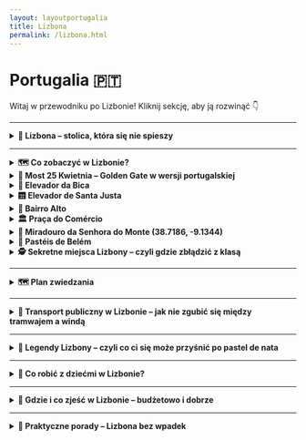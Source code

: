 ```yaml
---
layout: layoutportugalia
title: Lizbona
permalink: /lizbona.html
---
```


# Portugalia 🇵🇹 

Witaj w przewodniku po Lizbonie! Kliknij sekcję, aby ją rozwinąć 👇


---
<details>
  <summary><strong>🌉 Lizbona – stolica, która się nie spieszy</strong></summary>

  <h3>☀️ LIZBONA</h3>

  <p>
    Lizbona to taka stolica, która wzięła sobie do serca hasło „z górki lepiej widać” i postanowiła zbudować się na siedmiu wzgórzach. Efekt? Każdy spacer to trening ud, a każde zdjęcie ma w tle coś ładnego – dachy, rzekę, tramwaj albo starszego pana w kapeluszu, który akurat przysnął w słońcu. 
    Miasto ma w sobie coś dziwnie hipnotyzującego: trochę melancholii (to <em>fado</em>), trochę chaosu (to tramwaje i piesi walczący o chodnik), a trochę magii (to po prostu Lizbona).
  </p>

  <h4>📍 Dlaczego warto tu przyjechać?</h4>
  <ul>
    <li>Bo to jedno z niewielu miejsc, gdzie <strong>tramwaj z 1930 roku działa lepiej niż aplikacja pogodowa</strong>.</li>
    <li>Bo nawet jak zabłądzisz, to i tak trafisz na punkt widokowy z kawą.</li>
    <li>Bo Lizbona ma klimat: nie tylko pogodowy, ale też życiowy. Tu się nie biegnie – tu się spaceruje.</li>
    <li>Bo miasto pachnie kawą, oceanem i czasem rybą. Ale taką dobrze przyprawioną.</li>
  </ul>
  
  <h4>🧘 Styl życia – powoli, proszę pana</h4>
  <p>
    Lizbończycy to mistrzowie życia „na luzie”. Praca? Tak, ale nie za długo. Kolejka w sklepie? Można pogadać. Kawka? Koniecznie – kilka razy dziennie. 
    Tutejsze życie płynie wolno, nawet jak słońce przypieka. Gwar, muzyka, suszące się pranie i stare panie komentujące przechodniów z okien – wszystko tu ma swój rytm.
  </p>

  <h4>🎯 A teraz coś od serca:</h4>
  <ul>
    <li>Nie pytaj Lizbończyka, jak gdzieś dojść. Zamiast wskazać drogę, opowie ci historię rodzinną i zaprosi na espresso.</li>
    <li>Lizbona potrafi zmęczyć. Ale w ten dobry sposób, jak po długim spacerze w pięknym miejscu, gdzie po prostu dobrze się jest.</li>
    <li>To miasto, które nie robi show, ale i tak kradnie serce. I nie oddaje.</li>
    <li>Nikt tu nie żyje w pośpiechu, więc ty też nie musisz. Weź <em>bica</em> (małą kawę), usiądź i... po prostu popatrz.</li>
  </ul>

  <p>
    Lizbona nie jest idealna – i bardzo dobrze. Jest prawdziwa. Trochę krzywa, trochę niechlujna, bardzo ciepła. Taka, do której się wraca. I której nie trzeba rozumieć – wystarczy czuć.
  </p>

</details>


 
---

<details>
  <summary><strong>🗺️ Co zobaczyć w Lizbonie?</strong></summary>

 <details>
  <summary><strong>🏰 Alfama – czyli Lizbona zanim była Instagramem</strong></summary>

  <p>📍 Współrzędne: 38.7113° N, 9.1290° W</p>

  <p>Alfama to najstarsza dzielnica Lizbony, a zarazem taka, która wie wszystko o mieście… ale nie musi się tym chwalić. To miejsce, gdzie ulice są tak wąskie, że jeśli dwóch ludzi niesie parasole, muszą się zaprzyjaźnić. Gdyby kamienie mogły mówić, Alfama opowiedziałaby ci więcej historii niż niejeden przewodnik. Albo zespół fado po trzech kieliszkach porto.</p>

  <p>To tutaj przetrwało coś, czego nie ruszyły ani trzęsienia ziemi, ani nowoczesność, ani masowy turyzm – autentyczność. Alfama nie udaje. Tu pranie wisi między balkonami, starsze panie komentują twoje sandały, a z okien sączy się fado – czyli melancholia podana z winem i sardynką.</p>

  <p>Warto się tu zgubić. Dosłownie. Google Maps odmawia posłuszeństwa, a papierowa mapa płacze w kącie. Ale właśnie w tym chaosie kryje się urok. Znajdziesz małe kawiarenki, schodki donikąd, katedrę Sé (która wygląda jak twierdza dla mnichów-gotów), widoki z punktu Miradouro de Santa Luzia, które wyciskają łzę nawet z najtwardszego turysty. No i te tramwaje. Linie 12 i 28 jadą tu, jakby testowały zawieszenie – ale dzięki nim poznasz Alfamę w trybie "retro z zawrotami głowy".</p>

  <p>⚠️ Uwaga praktyczna: nie próbuj robić tego w klapkach. Nawierzchnia to portugalska kostka, po której ślizgasz się jak piosenkarka fado po wysokich nutach. A wieczorem? Alfama zamienia się w teatr. Lokalne knajpki (często z rodzinnym budżetem i mamą na zapleczu) serwują ci jedzenie, wino i fado – bez sceny, bez mikrofonów, bez ściemy. Po prostu magia.</p>

  <p><strong>W skrócie:</strong> Alfama to Lizbona w wersji surowej, pachnąca sardynkami, mokra od historii i niesamowicie... ludzka. Jeśli chcesz poczuć duszę miasta – właśnie tu. Ale nie pytaj jej o drogę. I tak się zgubisz.</p>
</details>

<details>
  <summary><strong>⛵ Belém – tam, gdzie Lizbona rozmawia z oceanem (i cukrem)</strong></summary>

  <p>📍 Współrzędne: 38.6956° N, 9.2064° W</p>

  <p>Belém to Lizbona w wersji imperialnej: białe marmury, wielkie pomniki i nieustanne przypominanie, że kiedyś to Portugalczycy znali pół świata na pamięć, a drugą połowę odkrywali w międzyczasie. Dzielnica położona przy ujściu Tagu wygląda trochę jak katalog UNESCO z dodatkiem bitej śmietany i lukru.</p>

  <p>Główne atrakcje? Proszę bardzo:</p>
  <ul>
    <li>🏰 <strong>Wieża Belém</strong> – fortyfikacja, która wygląda jak z bajki, ale służyła do celów jak najbardziej poważnych: bronienia miasta. Obecnie bardziej chroni turystów przed nudą.</li>
    <li>⛪ <strong>Klasztor Hieronimitów (Mosteiro dos Jerónimos)</strong> – wielki jak portugalskie ego z czasów kolonialnych. Wejdź, bo to architektoniczne cudo i duchowa wersja siłowni (sama ilość zdobień powoduje zadyszkę).</li>
    <li>🧭 <strong>Pomnik Odkrywców</strong> – czyli monument dla tych, którzy nie bali się wsiąść na drewniany statek i wypłynąć w nieznane, bez Wi-Fi i TripAdvisora. Selfie z Henrykiem Żeglarzem obowiązkowe.</li>
  </ul>

  <p>Ale nie samym kamieniem człowiek żyje. Belém to także dom <strong>Pastéis de Belém</strong> – czyli najbardziej znanych ciastek w Portugalii. Są to <em>pastéis de nata</em>, ale z metką premium i sekretną recepturą, którą znają tylko trzej mnisi i jeden piekarz z zakazem mówienia. Kolejka po nie wygląda jakby rozdawano złoto w kremie. I trochę tak jest.</p>

  <p>🚋 Dojazd? Łatwizna. Tramwaj 15 lub autobus, ale pamiętaj – tu jest tłoczno. Bardzo. Bo wszyscy chcą liznąć trochę chwały Portugalii (albo chociaż lukru z ciastka).</p>

  <p>🌊 Spacer wzdłuż Tagu to obowiązkowy reset. Odpoczniesz psychicznie po turystycznej ekscytacji i fizycznie po walce o stolik w cukierni. W tle: most 25 Kwietnia, wyglądający jak jego słynny brat z San Francisco. A pod nim... cisza i mewy. I może lekka refleksja o życiu. Albo o kolejnej porcji ciastek.</p>

  <p><strong>W skrócie:</strong> Belém to Lizbona na wypasie. Trochę historii, trochę cukru, trochę morza. Idealne na dzień, gdy chcesz się poczuć jak odkrywca, ale z klimatyzacją i dobrym jedzeniem.</p>
</details>

<details>
  <summary><strong>⛪ Klasztor Hieronimitów – gdyby kamienie mogły się popisać</strong></summary>

  <p>📍 Współrzędne: 38.6981° N, 9.2065° W</p>

  <p>Jeśli myślisz, że klasztor to smutne mury, echo modlitw i zapach kadzidła – Klasztor Hieronimitów zburzy ci ten stereotyp szybciej niż kolejka do <em>pastéis de nata</em> za rogiem. To nie jest „jakiś tam klasztor”. To <strong>monumentalne dzieło kamieniarskiej fanaberii</strong>, wybudowane z takim rozmachem, że aż żal nie zrobić sobie tu przynajmniej trzech selfie.</p>

  <p>Powstał w XVI wieku, za pieniądze z przypraw przywożonych z kolonii (czyli: goździki, cynamon, a może i trochę złota), a wygląda jak wyryty w koronkach z marmuru. Główne założenie architekta? „Zrób tak, żeby turyści nie dowierzali, że to z kamienia”. I wyszło.</p>

  <p>🔍 <strong>Na co zwrócić uwagę?</strong></p>
  <ul>
    <li>🔸 <strong>Dziedziniec</strong> – jeden z najpiękniejszych w Europie, idealny do medytacji... albo planowania, gdzie potem na obiad.</li>
    <li>🔸 <strong>Kościół Santa Maria de Belém</strong> – w środku znajduje się grób Vasco da Gamy. Możesz mu mentalnie podziękować za to, że dzięki niemu przyprawiamy dziś piernika cynamonem, a nie żwirem.</li>
    <li>🔸 <strong>Fasada</strong> – każda rzeźba, detal, gzyms i kolumienka krzyczy: „Jestem z epoki manuelińskiej! I jestem z tego dumny!”</li>
  </ul>

  <p>🎟️ <strong>Bilety</strong>: Warto kupić online, bo kolejki bywają dłuższe niż lista składników <em>pastéis de Belém</em>. W cenie ok. 10 euro, ale są też bilety łączone z Wieżą Belém i/lub MAAT-em, jeśli lubisz zestawy w stylu „wszystko naraz”.</p>

  <p>⏰ <strong>Godziny</strong>: Od 10:00 do 17:30 (zimą) lub do 18:30 (latem), ale i tak najlepiej przyjść rano, zanim tłum zacznie przypominać otwarcie IKEA z promocją na kanapy.</p>

  <p><strong>W skrócie:</strong> Klasztor Hieronimitów to must-see. Monument, który pokazuje, że Portugalia nie tylko odkrywała światy, ale też umiała je później przekształcić w kamienną opowieść pełną rozmachu. A jeśli to cię nie przekona – to dodaj, że jest blisko do <em>pastéis</em> i już nie trzeba więcej tłumaczyć.</p>
</details>

<details>
  <summary><strong>🛡️ Wieża Belém – średniowieczna strażniczka z kompleksem fotomodelki</strong></summary>

  <p>📍 Współrzędne: 38.6916° N, 9.2164° W</p>

  <p>Wieża Belém wygląda jak z bajki: zębate wieżyczki, misterne zdobienia i lokalizacja na wodzie, jakby ktoś zbudował ją wyłącznie do zdjęć na Instagram. Ale spokojnie, to nie był plan influencerów z XV wieku – to była <strong>forteca obronna</strong>, która miała chronić Lizbonę przed nieproszonymi gośćmi (czytaj: piratami i innymi entuzjastami cudzej własności).</p>

  <p>Zbudowana z białego wapienia i w stylu manuelińskim (czyli: im więcej ozdób, tym lepiej), wieża miała pokazać, że Portugalia to potęga – i pokazała. A dziś? Dziś pokazuje, że turyści kochają ciasne schody, widoczki na rzekę i selfie z historią w tle.</p>

  <p>🔍 <strong>Co warto ogarnąć:</strong></p>
  <ul>
    <li>🔸 <strong>Taras widokowy</strong> – panorama Tagu i mostu 25 Kwietnia. Idealne miejsce, by udawać, że właśnie kontemplujesz sens życia (albo planujesz, gdzie potem na piwo).</li>
    <li>🔸 <strong>Działka armatnie</strong> – symboliczne, ale przypominają: „Tu nie chodziło o ładne zdjęcia, tylko o obronę kraju”.</li>
    <li>🔸 <strong>Ornamenty</strong> – liny, krzyże, tarcze... wszystko wyciosane z rozmachem i dumą imperium.</li>
  </ul>

  <p>🎟️ <strong>Bilety</strong>: Około 6 euro. Jeśli planujesz zwiedzać też Klasztor Hieronimitów, warto kupić bilet łączony i czuć się jak mistrz logistyki. Uwaga: kolejki bywają okrutne – jak tanie linie lotnicze w sezonie.</p>

  <p>⏰ <strong>Godziny</strong>: Zazwyczaj od 10:00 do 17:30 (zimą) lub do 18:30 (latem). W poniedziałki – zamknięte, bo nawet wieże potrzebują odpoczynku.</p>

  <p><strong>Pro tip:</strong> Jeśli nie zależy Ci na wchodzeniu do środka (bo np. nie lubisz ludzi w małych przestrzeniach), sam spacer wokół wieży robi robotę. Widoki są świetne, a fotki wyglądają jak z folderu promującego Lizbonę (bo dosłownie są z folderów promujących Lizbonę).</p>

  <p><strong>W skrócie:</strong> Wieża Belém to średniowieczny odpowiednik „kontroli granicznej”, który dziś służy jako tło do tysięcy zdjęć dziennie. Ładna, symboliczna, warta odwiedzenia – choćby po to, żeby powiedzieć: „Byłem tam, gdzie zaczynało się portugalskie imperium”.</p>
</details>

<details>
  <summary><strong>🌍 Pomnik Odkrywców – "Selfie z imperium"</strong></summary>

  <p>📍 Współrzędne: 38.6938° N, 9.2055° W</p>

  <p>Patrzysz na ogromny betonowy statek z tłumem kamiennych typów i myślisz: „Ale co to za casting do marmurowego Titanica?” Otóż nie – to <strong>Padrão dos Descobrimentos</strong>, czyli Pomnik Odkrywców, postawiony ku chwale portugalskich bohaterów, którzy – bez mapy Google – żeglowali przez oceany, odkrywali nowe lądy i zwozili przyprawy, złoto i inne "souveniry".</p>

  <p>Zbudowany w 1960 roku na 500-lecie śmierci Henryka Żeglarza (czyli tego z przodu z krzyżem w ręku i miną: „Płyniemy, panowie!”), pomnik to nie tyle pomnik, co <strong>monumentalna laurka dla portugalskiego imperium</strong>. Przypomina: „Byliśmy wielcy. I mamy dowody.”</p>

  <p>🔍 <strong>Na co zwrócić uwagę:</strong></p>
  <ul>
    <li>🔸 <strong>Henryk Żeglarz</strong> na dziobie – wygląda jakby planował zdominować cały świat. Trochę mu się udało.</li>
    <li>🔸 <strong>Inni VIP-owie z epoki odkryć</strong>: Vasco da Gama, Magellan, i kilku typów od logistyki – każdy z nich ma swój moment chwały na tym „kamiennym okręcie”.</li>
    <li>🔸 <strong>Mozaika przed pomnikiem</strong> – wielka róża wiatrów i mapa odkryć, zafundowana przez RPA w czasach, kiedy było to jeszcze modne. Tu warto stanąć i powiedzieć: „Patrz, gdzie dotarli!” – a potem zorientować się, że to trochę też historia kolonializmu…</li>
  </ul>

  <p>🎟️ <strong>Bilety</strong>: Wejście na taras widokowy to ok. 6 euro. W środku jest też ekspozycja o epoce wielkich odkryć – warto jeśli lubisz stare mapy i historie typu „Jak zdobyć pół świata mając kompas i nadzieję”.</p>

  <p>⏰ <strong>Godziny</strong>: Około 10:00–18:00, zależnie od sezonu. Ostatnie wejście na górę trochę wcześniej – żeby nikt nie utknął na szczycie po ciemku.</p>

  <p>📸 <strong>Zdjęcia obowiązkowe</strong>: Z wieżą Belém w tle, z mozaiką pod stopami i, oczywiście, z Henrykiem. Pamiętaj: on się nie uśmiecha, ale Ty możesz.</p>

  <p><strong>W skrócie:</strong> Pomnik Odkrywców to betonowy hołd dla czasów, gdy Portugalia była światową potęgą morską. Trochę pompatyczny, trochę kontrowersyjny, ale bardzo fotogeniczny. Warto odwiedzić, przynajmniej żeby zrozumieć, jak bardzo ten naród kocha swoje żagle i przyprawy.</p>
</details>






    <details>
  <summary><strong>🚋 Tramwaj 28 – czyli Lizbona w trybie retro</strong></summary>

  <p>📍 Start: Praça Martim Moniz → Koniec: Campo Ourique (Prazeres)</p>

  <p>Jeśli Lizbona miałaby swoją maskotkę, to nie byłby to żaden bocian, żółw czy sardynka, tylko właśnie <strong>żółty tramwaj numer 28</strong>. Ikoniczny, drewniany, skrzypiący i zdecydowanie nieklimatyzowany wehikuł czasu, który wiezie cię przez esencję miasta w rytmie: „trzymaj się poręczy, bo zaraz znikniesz za zakrętem”.</p>

  <p>Tramwaj 28 to coś więcej niż środek transportu – to <strong>atrakcja turystyczna z opcją siedzenia</strong>, która wije się przez dzielnice Alfama, Baixa, Graça i Bairro Alto. Innymi słowy: Lizbona na tacy. Tylko taca ta potrafi nagle zatrzymać się na 15 minut, bo ktoś zaparkował jak artysta.</p>

  <p>🛤️ <strong>Co zobaczysz po drodze:</strong></p>
  <ul>
    <li>🏰 <strong>Alfama</strong> – czyli uliczki tak wąskie, że tramwaj ledwo się przeciska, a ty masz wrażenie, że zaraz zetrzesz farbę z drzwi jakiegoś domku.</li>
    <li>⛪ <strong>Se (katedra)</strong> – majestatycznie wyrasta zza zakrętu. To jedno z tych miejsc, gdzie wszyscy turystom nagle zapiera dech i aparat się przegrzewa.</li>
    <li>📸 <strong>Miradouros</strong> – czyli punkty widokowe, z których nie zejdziesz, dopóki nie zrobisz selfie z dachami miasta.</li>
    <li>🎨 <strong>Bairro Alto i Baixa</strong> – od starej bohemy po centrum handlowe z duszą. Tramwaj skręca i jedziesz przez epoki.</li>
  </ul>

  <p>🎟️ <strong>Cena biletu</strong>: 1,80€ (z kartą Viva Viagem), ale jeśli kupujesz bilet u kierowcy – 3,10€ i żadnych negocjacji. Polecam <strong>24h bilet turystyczny</strong> za 6,60€, bo możesz wtedy wskakiwać i wyskakiwać do woli (na metro, tramwaje i windy też działa!).</p>

  <p>🕰️ <strong>Godziny kursowania</strong>: mniej więcej od 6:00 do 22:30, ale realnie: tramwaj przyjedzie wtedy, kiedy uzna to za słuszne. Czasem zaraz, czasem „kiedy liście opadną”.</p>

  <p>⚠️ <strong>Uwaga praktyczna:</strong> tłumy. O każdej porze. Najlepiej wsiąść rano albo przy końcowych przystankach. I trzymaj plecak z przodu – kieszonkowcy znają ten tramwaj lepiej niż rozkład jazdy.</p>

  <p><strong>W skrócie:</strong> Tramwaj 28 to Lizbona w pigułce – drewnianej, trzęsącej się i absolutnie uroczej. Nie przegap, nawet jeśli trzeba chwilę postać. A jak uda się usiąść przy oknie – to już jesteś królem transportu publicznego.</p>
</details>


  <details>
  <summary><strong>🌉 Most 25 Kwietnia – Golden Gate w wersji portugalskiej</strong></summary>

  <p>📍 Współrzędne: 38.6892° N, 9.1778° W</p>

  <p>Jeśli widząc ten most pomyślałeś: „hej, to chyba San Francisco?”, to... gratulacje, nie jesteś pierwszy. Most 25 Kwietnia wygląda jak bliźniak <em>Golden Gate</em>, ale z mocnym portugalskim charakterem. Tylko tu zamiast kalifornijskiej mgły masz atlantycką bryzę i nieco mniej Tesli w korku.</p>

  <p>Zbudowany w 1966 roku jako <strong>Most Salazara</strong> (na cześć pewnego niekoniecznie sympatycznego pana-dyktatora), po Rewolucji Goździków z 1974 przemianowano go na pamiątkę obalenia dyktatury – i od tej pory jest <strong>symbolem wolności, modernizacji i wiecznych remontów</strong>.</p>

  <p>🔧 <strong>Co warto wiedzieć:</strong></p>
  <ul>
    <li>Ma prawie <strong>2,3 km długości</strong>, więc spokojnie mógłbyś tu zorganizować półmaraton z widokiem na rzekę Tag.</li>
    <li>Jest <strong>dwupoziomowy</strong>: na górze samochody, na dole pociągi. Tak, dobrze przeczytałeś – ten most brzmi, dudni i trzęsie się, jakby za chwilę miał odlecieć.</li>
    <li>Nie ma chodnika – więc nie licz na romantyczny spacer. Most podziwia się z daleka, a nie z bliska.</li>
  </ul>

  <p>📷 <strong>Najlepsze punkty widokowe:</strong></p>
  <ul>
    <li>🌊 <strong>Pomnik Chrystusa Króla</strong> po drugiej stronie rzeki (Almada) – idealny widok z góry i zdjęcie, które udaje Brazylię.</li>
    <li>🚢 <strong>Doca de Santo Amaro</strong> – klimatyczna marina, z knajpkami i stolikami, gdzie most dominuje nad horyzontem.</li>
    <li>📍 <strong>MAAT i Belém</strong> – z tych rejonów most wygląda jak dzieło sztuki współczesnej i tło do każdego porządnego selfie.</li>
  </ul>

  <p>🎫 <strong>Czy można nim przejechać?</strong> Jak najbardziej – samochodem, autobusem, pociągiem. Ale pieszo? Niestety, nie. Chyba że jesteś kontrolerem kolejowym lub masz klucz do tunelu serwisowego (ale nie próbuj – serio).</p>

  <p>📌 <strong>Fun fact:</strong> Most został zbudowany przez tę samą firmę, co Bay Bridge w San Francisco. Więc podobieństwo nie jest przypadkowe, tylko wynikło z recyklingu inżynieryjnych pomysłów.</p>

  <p><strong>W skrócie:</strong> Most 25 Kwietnia to żelazny symbol Lizbony, który najlepiej wygląda z daleka, dudni z bliska i imponuje każdemu, kto lubi konstrukcje większe od własnego ego. Nie wchodź, nie biegnij – po prostu podziwiaj.</p>
</details>


<details>
  <summary><strong>🚋 Elevador da Bica</strong></summary>
  <p class="coords">(38.7106, -9.1456)</p>
  <p>
    Najbardziej instagramowa kolejka świata, czyli żółty wagonik, który dzielnie wspina się po stromej uliczce niczym lisboński alpinista. Łączy Rua de São Paulo z Calçada do Combro i po drodze mija murale, pranie na sznurkach, kawiarnie i turystów, którzy zastanawiają się, czy to jeszcze transport publiczny, czy już eksponat w muzeum.
  </p>
  <p>
    Wagonik kursuje od 1892 roku (czyli jest starszy niż babcine przepisy na rosół), a do dziś jest jedną z najfajniejszych atrakcji Lizbony — działa jako część miejskiej komunikacji, więc można jechać na bilecie dziennym (Zapping albo 24h). Trasa krótka, ale emocje jak na rollercoasterze. No i zdjęcia? Zawsze wychodzą jak z katalogu „Lizbona w 3 dni”.
  </p>
  <p>
    <em>Pro tip:</em> Stań na górze uliczki przy zachodzie słońca — światło, kolory i żółta kolejka tworzą razem efekt lepszy niż jakikolwiek filtr.
  </p>
</details>

   
<details>
  <summary><strong>🛗 Elevador de Santa Justa</strong></summary>
  <p class="coords">(38.7139, -9.1397)</p>
  <p>
    Gotycko-industrialna wieża w samym sercu Baixy, która wygląda jakby ktoś zaparkował kawałek wieży Eiffla po złej stronie Pirenejów. Zaprojektowana przez ucznia Gustave'a Eiffla, ta winda łączy dolną dzielnicę Baixa z górnym Bairro Alto — co oznacza, że zamiast wspinać się jak kozica po schodach, możesz wjechać z klasą i widokiem na dachy Lizbony.
  </p>
  <p>
    Sam przejazd trwa chwilę, ale warto — wnętrze retro, z metalowymi ozdobami i dźwiękiem jak z maszyny czasu. Na górze znajduje się taras widokowy (wejście osobno płatne, ale hej, panoramy w Lizbonie nigdy za wiele). Możesz też wyjść bocznym przejściem na poziom klasztoru Carmo — idealna trasa „na skróty z bonusem”.
  </p>
  <p>
    <strong>Bilety:</strong> ok. 5–6€, ale jeśli masz bilet dzienny (np. Lisboa Card lub 24h na transport), wjazd jest w cenie! Taras widokowy kosztuje osobno ok. 1,50€, płatne gotówką.
  </p>
  <p>
    <em>Pro tip:</em> Idź rano lub późnym wieczorem – w ciągu dnia są kolejki jak do fryzjera przed świętami.
  </p>
</details>

<details>
  <summary><strong>🎉 Bairro Alto</strong></summary>
  <p>📍 Współrzędne: 38.6892° N, 9.1770° W</p>
  <p>
    Bairro Alto za dnia śpi, a nocą zamienia się w najgłośniejszą imprezownię Portugalii — taka trochę alternatywna wersja Kopciuszka, tylko że w trampkach, z drinkiem w ręce i głośnikiem bluetooth. To dzielnica, która wygląda jakby nie mogła się zdecydować, czy chce być urokliwą historyczną częścią miasta, czy szalonym klubowym labiryntem. I dobrze jej z tym.
  </p>
  <p>
    W ciągu dnia możesz tu spacerować wąskimi, kolorowymi uliczkami, zajrzeć do księgarni, kawiarni albo dziwacznych sklepów z winylem, które wyglądają jakby zatrzymały się w 1978 roku. Ale po zachodzie słońca... ulice zamieniają się w jeden wielki open bar. Ludzie stoją z drinkami na ulicach (legalnie!), słychać fado, hip-hop i techno jednocześnie, a przechodzenie od baru do baru staje się nowym sportem narodowym.
  </p>
  <p>
    Znajdziesz tu wszystko: od mikroskopijnych knajpek z fado, po imprezy z DJ-em grającym z parapetu. Ceny różne — od taniego wina w plastikowym kubku po koktajle z jadalnym brokatem. Nocne życie kwitnie do 2–3 nad ranem, a potem płynnie przenosi się do pobliskich klubów, bo Bairro Alto nigdy nie mówi „dość”.
  </p>
  <p>
    <strong>Uwaga praktyczna:</strong> Jeśli szukasz ciszy i kontemplacji, to... nie tutaj. Ale jeśli chcesz poczuć prawdziwego ducha Lizbony — lekko wstawionego, roztańczonego i totalnie zakochanego w życiu — to Bairro Alto czeka z otwartymi ramionami i shotem ginjinhy.
  </p>
</details>

<details>
  <summary><strong>🏛️ Praça do Comércio</strong></summary>
  <p>📍 Współrzędne: 38.7078° N, 9.1366° W</p>
  <p>
    Jeden z najbardziej majestatycznych placów w całej Europie — i to nie są żadne podróżnicze przechwałki! Praça do Comércio, znany też jako Terreiro do Paço, to ogromny plac otoczony żółtymi budynkami z arkadami, które wyglądają jakby ktoś chciał zbudować stolicę imperium i zapomniał dodać pałacu. Kiedyś był tu królewski pałac, dopóki trzęsienie ziemi w 1755 roku nie powiedziało „reset”.
  </p>
  <p>
    Na środku dumnie stoi konny pomnik króla Józefa I (czyli pana od odbudowy Lizbony), a od strony rzeki Tag rozciąga się piękna promenada, idealna na spacer z lodem w ręku, selfie z zachodem słońca i podziwianie promów płynących do innych cudownych miejsc, gdzie też kiedyś dotarli Portugalczycy.
  </p>
  <p>
    Z jednej strony placu mamy słynny <strong>Łuk Triumfalny Rua Augusta</strong> — wygląda jak lizboński kuzyn paryskiego łuku, tylko z lepszym widokiem z góry (można wejść za kilka euro i podziwiać dachy Baixy z góry, co daje +10 do poczucia estetyki).
  </p>
  <p>
    <strong>Co tu robić?</strong> Można po prostu siedzieć i chłonąć atmosferę, można zagubić się w uliczkach wychodzących z placu, można pójść do muzeum piwa (serio), albo przejść się do pobliskiego Cais das Colunas, gdzie schody prowadzą prosto do rzeki. Idealne miejsce, żeby odpocząć między jedną porcją pastéis de nata a kolejną.
  </p>
  <p>
    <em>Pro tip:</em> Wybierz się tu wieczorem — plac jest pięknie oświetlony, a często odbywają się koncerty i pokazy świetlne. A jeśli masz szczęście, trafisz na performance z bańkami mydlanymi wielkości smartfona.
  </p>
</details>

<details>
  <summary><strong>🌄 Miradouro da Senhora do Monte <span class="coords">(38.7186, -9.1344)</span></strong></summary>
  <p>
    To nie jest zwykły punkt widokowy. To **królowa punktów widokowych w Lizbonie**. Jeśli chcesz zobaczyć całe miasto jak na dłoni – z zamkiem św. Jerzego, Tagiem, mostem 25 Kwietnia i wszystkimi czerwonymi dachami, które wyglądają jak idealnie ułożony puzzle – to właśnie tu. No dobra, może trzeba trochę pod górkę, może trzeba przesiąść się z tuk-tuka na nogi, ale efekt? Bajka.
  </p>
  <p>
    Nazwa punktu pochodzi od kapliczki Matki Boskiej z Góry (Senhora do Monte), która sobie stoi niepozornie obok i patrzy na to całe zamieszanie z dystansem świętej. Obok niej ławki, romantyczne pary, turyści robiący sto zdjęć na minutę, a czasem grajek z gitarą, który śpiewa portugalskie ballady nawet jeśli nikt nie wrzucił mu monety.
  </p>
  <p>
    Miejsce to ma też klimat bardziej lokalny niż inne punkty widokowe – nie ma tu miliona straganów z magnesami, nikt nie wciska Ci selfie sticka, a zachód słońca można przeżywać w ciszy (no chyba że trafisz na grupę zorganizowaną – wtedy wiadomo, karawana idzie dalej).
  </p>
  <p>
    <strong>Jak dojść?</strong><br>
    Możesz dojść pieszo z dzielnicy Graça (ale szykuj łydki), albo podjechać taksówką/uberem, jeśli akurat jesteś po porcji bacalhau i nie masz siły na wspinaczkę. Z centrum to jakieś 15–20 minut piechotą, z przystankami na robienie zdjęć, sapnięcie i podziwianie murali.
  </p>
  <p>
    <em>Pro tip:</em> Weź coś do picia i usiądź na murku — nie ma lepszego miejsca na przerwę niż właśnie tu. A jeśli masz szczęście i niebo jest czyste, zobaczysz nie tylko całe miasto, ale też połowę swojego Instagrama zapełnioną zdjęciami z tego jednego miejsca.
  </p>
</details>

<details>
  <summary><strong>🥮 Pastéis de Belém</strong></summary>
  <p>📍 Współrzędne: 38.6972° N, 9.2036° W</p>
  <p>
    To nie jest zwykłe ciastko. To <strong>narodowy skarb Portugalii</strong>, chroniony niemal jak przepis babci, którego nie wolno zdradzić nawet po trzech kieliszkach porto. Pastéis de Belém to oryginalna wersja słynnych pastéis de nata — czyli małych, kremowych tartaletek z ciasta francuskiego, które chrupią jak świeży sen i smakują jak złoto.
  </p>
  <p>
    Różnica? Tylko cukiernia w Belém może legalnie używać nazwy „Pastéis de Belém”, bo tylko ona zna oryginalną recepturę z klasztoru Hieronimitów z XIX wieku. Recepturę zna podobno tylko trzech cukierników, którzy przysięgali milczenie i pewnie nie rozmawiają nawet przy obiedzie.
  </p>
  <p>
    Wchodzisz do środka i… bum: ogromna, zabytkowa cukiernia z niekończącymi się salami, ceramiką na ścianach i zapachem wanilii unoszącym się w powietrzu jak pokusa. Możesz kupić na wynos, ale prawdziwe doświadczenie to usiąść przy stoliku, zamówić 2–3 sztuki (minimum), do tego bica (espresso) albo galão (kawę z mlekiem), posypać ciastko cukrem pudrem i cynamonem… i zapomnieć, że istnieje coś takiego jak dieta.
  </p>
  <p>
    <strong>Uwaga praktyczna:</strong> Kolejki są. Zawsze. Nawet we wtorek o 9 rano. Ale uwaga — są dwie kolejki: jedna do środka (na zjedzenie przy stoliku), druga do okienka z wynosem. Obie prowadzą do szczęścia, tylko inną trasą.
  </p>
  <p>
    <em>Pro tip:</em> Kup kilka na zapas. Serio. Bo po pierwszym będziesz chciał jeszcze, a potem znowu, a potem będzie żałowanie, że nie wziąłeś dziesięciu. I tak właśnie rodzi się pastelowy nałóg.
  </p>
</details>
  
  
 
<details>
  <summary><strong>🕵️ Sekretne miejsca Lizbony – czyli gdzie zbłądzić z klasą</strong></summary>

  <h4>🌳 Jardim do Torel – ogród, którego nawet Google nie ogarnia</h4>
  <p>📍 Współrzędne: 38.7198° N, 9.1411° W</p>
  <p>Ukryty ogród na wzgórzu. Cisza, cień, leżaki i widok na Lizbonę z nieoczywistej perspektywy. Miejscowi czytają książki, jedzą lody, a ty możesz poudawać, że też masz czas na życie. Idealne na regenerację psychiki po wspinaczce po Alfamie.</p>

  <h4>📚 Ler Devagar – księgarnia jak z filmu (ale bez Harry’ego Pottera)</h4>
  <p>📍 Współrzędne: 38.7033° N, 9.1782° W</p>
  <p>W środku starej drukarni w LX Factory znajdziesz księgarnię z rowerem zawieszonym pod sufitem, milionem książek i zapachem starych regałów. Nawet jeśli nie czytasz, to tu wpadnij – przynajmniej udasz intelektualistę na wakacjach.</p>

  <h4>🪜 Escadinhas de São Cristóvão – schody z duszą</h4>
  <p>📍 Współrzędne: 38.7138° N, 9.1345° W</p>
  <p>Niewielka uliczka ze schodami, muralami i klimatem lekko dzikim. Idealne miejsce na zdjęcia z duszą (albo chociaż bez tłumu). Zaczarowana przestrzeń wciśnięta gdzieś między Alfamę a Baixę – dosłownie „za rogiem”.</p>

  <h4>🏛️ Igreja de São Domingos – kościół, który przetrwał piekło (dosłownie)</h4>
  <p>📍 Współrzędne: 38.7130° N, 9.1395° W</p>
  <p>Kościół, który wygląda jak po apokalipsie. Przetrwał pożary, trzęsienia ziemi i jeszcze więcej turystów. Zniszczone kolumny, osmolone ściany – i zero tandety. Niesamowita atmosfera jak z powieści gotyckiej. Dla fanów historii i ciarków na plecach.</p>

  <h4>🧀 Manteigaria Silva – sery, szynki i zero instagramerów</h4>
  <p>📍 Współrzędne: 38.7133° N, 9.1393° W</p>
  <p>Mały sklepik w Baixie z portugalskimi delikatesami. Tutaj kupisz prawdziwe produkty lokalne, a nie to, co na lotnisku. W środku: stare lady, właściciel z wąsem i zapach sera, który wbija się w duszę. Raj dla podniebienia i doskonały punkt na zakup pamiątek, które nie są magnesem.</p>

  <h4>🐙 Tasca do Chico – fado bez cyrku</h4>
  <p>📍 Współrzędne: 38.7113° N, 9.1421° W</p>
  <p>Wciśnięty w Bairro Alto bar, gdzie fado grają lokalsi, a nie wystylizowani aktorzy z drogich kolacji. W środku ciemno, duszno, autentycznie. Można zamówić wino, posłuchać muzyki i zapomnieć, że jesteś turystą z przewodnikiem. Ale weź gotówkę – kart nie uznają i nikt się tym nie przejmuje.</p>

  <p><strong>Podsumowując:</strong> Lizbona ma duszę – i większość z niej kryje się właśnie w takich niepozornych miejscach. Omiń tłumy, skręć w boczną uliczkę, wejdź po nieoznaczonych schodkach – i nagle jesteś w innym świecie. To właśnie sekret Lizbony.</p>
</details>

</details>


---

<details>
  <summary><strong>🗺️ Plan zwiedzania</strong></summary>

<details>
  <summary><strong>📅 Plan zwiedzania Lizbony – Dzień 1</strong></summary>

  <p>Ten dzień to klasyka Lizbony. Alfama, Baixa, widoki, wąskie uliczki, tramwaje i katedra. Idealny zestaw dla tych, co lubią czuć miasto pod podeszwami – ale bez maratonu.</p>

  <h4>1. <strong>Miradouro da Senhora do Monte</strong> – panorama z efektem wow</h4>
  <p>Nie zaczynamy od byle czego – tylko od jednego z najlepszych punktów widokowych w Lizbonie. Tu zobaczysz CAŁĄ Lizbonę – dachy, rzekę, zamek i milion czerwonych dachówek. Świetne miejsce, żeby złapać orientację (i oddech po wspinaczce).</p>

  <h4>2. <strong>Miradouro da Graça</strong> – kawa z widokiem</h4>
  <p>Jak już się nacieszysz panoramą, 5 minut dalej masz kolejny punkt widokowy, ale z bonusem: kawiarnia z kawą i pastel de nata. Widok + cukier = udany poranek.</p>

  <h4>3. <strong>Zamek św. Jerzego (Castelo de São Jorge)</strong> – historia z murami</h4>
  <p>Schodzimy powoli w stronę zamku. Sam zamek to nie tylko mury – to koty, widoki, starożytne klimaty i dużo miejsca do klikania zdjęć. Bilety kup online, żeby nie stać w kolejce z połową Europy.</p>

  <h4>4. <strong>Alfama</strong> – labirynt duszy Lizbony</h4>
  <p>Po wyjściu z zamku – zanurzasz się w Alfamie. Tu się nie zwiedza – tu się błądzi z klasą. Małe bary, pranie na sznurkach, muzyka fado z balkonów. Jeśli się zgubisz – gratulacje, robisz to dobrze.</p>

  <h4>5. <strong>Katedra Sé</strong> – solidna, romańska i monumentalna</h4>
  <p>Najstarszy kościół w Lizbonie. Kanciasta, surowa i piękna. Przetrwała trzęsienia ziemi, więc pewnie przetrwa też selfie-sticki turystów. W środku chłodno i spokojnie – dobry moment na chwilę oddechu.</p>

  <h4>6. <strong>Rua Augusta i Łuk Triumfalny</strong> – deptak z rozmachem</h4>
  <p>Z katedry idziesz w stronę dolnego miasta – Baixa. Deptak Rua Augusta to Lizbona na elegancko – kafelki na ziemi, muzycy uliczni, sklepy, kawiarnie i monumentalny łuk na końcu, z którego można wdrapać się na górę i zobaczyć rzekę z bliska (prawie).</p>

  <h4>7. <strong>Praça do Comércio</strong> – plac z rzeką w tle</h4>
  <p>Wychodzisz z łuku i bum – oto gigantyczny plac, który kiedyś był centrum handlowym imperium. Dziś to przestrzeń z fontanną, tramwajami, ławkami i... restauracjami, których lepiej unikać (patrz: porady praktyczne). Widok na rzekę Tejo – bezcenny.</p>

  <h4>8. <strong>Elevador de Santa Justa</strong> – winda z żelaza i fantazji</h4>
  <p>Jeśli jeszcze masz siłę w nogach – podejdź do tej secesyjnej wieży-windy, z której rozciąga się widok na całe Baixa i Alfamę. Można też wjechać – ale warto obejść ją z góry przez ruinę Convento do Carmo, żeby uniknąć kolejki. Spryciarze tak robią.</p>

  <h4>9. <strong>Chiado i Bairro Alto</strong> – knajpki, piosenki i klimat</h4>
  <p>Wieczorem czas na przejście przez elegancki Chiado i wspięcie się do Bairro Alto – dzielnicy, która wieczorem budzi się do życia. Tu znajdziesz bary, fado, sangrię i sardynki prosto z grilla. Albo chociaż coś do przegryzienia z widokiem na dachy Lizbony.</p>

  <p><strong>To był intensywny, ale zrównoważony dzień – bez teleportacji, bez kilometrów pod wiatr. Tylko Lizbona w najlepszym wydaniu, krok po kroku.</strong></p>
</details>


<details>
  <summary><strong>📅 Plan zwiedzania Lizbony – Dzień 2</strong></summary>

  <p>Dziś wsiadamy w tramwaj, pociąg lub autobus i jedziemy do <strong>Belém</strong> – czyli dzielnicy odkrywców, klasztorów, mostów i rzeczy, które wyglądają jak z bajki (ale nie są – to prawdziwe perełki UNESCO i historia Portugalii w pigułce).</p>

  <h4>1. <strong>Most 25 Kwietnia (Ponte 25 de Abril)</strong> – złudzenie z San Francisco</h4>
  <p>Nie, to nie Golden Gate. To portugalska wersja, która wygląda znajomo, ale jest po swojemu piękna. Najlepiej podziwiać z oddali, z nabrzeża Belém. Most i rzeka Tejo robią klimat na cały dzień.</p>

  <h4>2. <strong>Pomnik Odkrywców (Padrão dos Descobrimentos)</strong> – kamienna epopeja</h4>
  <p>Monumentalna rzeźba żagla z ekipą Vasco da Gamy i spółki. Jeśli chcesz zrozumieć, jak bardzo Portugalczycy lubią się chwalić swoją morską historią – to idealne miejsce. Bonus: można wejść na górę i mieć widok w pakiecie.</p>

  <h4>3. <strong>Wieża Belém (Torre de Belém)</strong> – bajkowa strażniczka rzeki</h4>
  <p>To ta słynna wieża, co zawsze jest na magnesach. Stoi w rzece, wygląda jak gotowa do odpłynięcia i była kiedyś fortem. Dziś to absolutny must-see. A jak trafisz na przypływ – wygląda jeszcze bardziej magicznie.</p>

  <h4>4. <strong>Pastéis de Belém</strong> – ciastko, które zmienia życie</h4>
  <p>Nie da się być w Belém i nie zjeść tych ciastek. To tu wymyślono oryginalne pastel de nata – i serio, różnią się od tych w centrum. Kolejka długa, ale idzie szybko. Można też kupić na wynos i schrupać z widokiem na rzekę.</p>

  <h4>5. <strong>Klasztor Hieronimitów (Mosteiro dos Jerónimos)</strong> – złoto architektury manuelińskiej</h4>
  <p>Gigantyczny, misterny, biały klasztor z krużgankiem, który wygląda jak pałac z marzeń. W środku Vasco da Gama i epicka atmosfera. Wejście do kościoła za darmo, krużganki płatne – ale warto!</p>

  <h4>6. <strong>Muzeum Powozów (Museu Nacional dos Coches)</strong> – złote karocy i odrobina absurdu</h4>
  <p>Jeśli myślisz, że muzeum z samymi powozami to nuda – bardzo się zdziwisz. Złote karoce z rzeźbami, skrzydłami i smokami. Trochę jakby barok i Disneyland wpadli na wspólny projekt. Nie tylko dla fanów koni i koron.</p>

  <h4>7. <strong>MAAT – Muzeum Sztuki, Architektury i Technologii</strong> – futurystyczna fala</h4>
  <p>Jeśli masz jeszcze siłę i ochotę na coś nowoczesnego – to muzeum przyciąga bardziej swoją formą niż treścią. Budynek przypomina falę, po której możesz wejść i podziwiać rzekę z innej perspektywy. Super miejsce na odpoczynek i zdjęcia.</p>

  <h4>8. <strong>Rejs po Tagu (opcjonalnie)</strong> – Lizbona z wody</h4>
  <p>Jeśli wieczorem chcesz inaczej spojrzeć na miasto – rejs po rzece to świetna opcja. Zachód słońca, most, wieża Belém i klasztor z pokładu statku – brzmi turystycznie, ale daje radę.</p>

  <p><strong>Dzień pełen słońca, wody, kamienia i ciastkowej ekstazy. Wszystko w jednej dzielnicy, wszystko blisko siebie – tylko dobre buty i dobry apetyt potrzebne.</strong></p>
</details>

</details>

---

<details>
  <summary><strong>🚋 Transport publiczny w Lizbonie – jak nie zgubić się między tramwajem a windą</strong></summary>

  <h4>🚌 Czym się tu jeździ?</h4>
  <ul>
    <li><strong>Metro</strong> – czyste, szybkie, klimatyzowane. Czasem masz wrażenie, że wsiadasz do statku kosmicznego, a nie do transportu miejskiego. Cztery linie, kolory jak w grze planszowej: czerwona, żółta, zielona, niebieska.</li>
    <li><strong>Autobusy</strong> – dojadą wszędzie, gdzie nie dojedzie metro. Czasem zawracają kota ogonem po trasach, których nie ogarniesz bez aplikacji, ale są solidne.</li>
    <li><strong>Tramwaje</strong> – klasyki! Zwłaszcza żółty tramwaj nr 28 – tłoczny, trzęsie, ale jak nie pojedziesz, to jakbyś nie był w Lizbonie.</li>
    <li><strong>Elevadores</strong> – czyli windy miejskie, co wożą cię pod górkę. Taki funikular, tylko krótszy. Słynne: Elevador da Bica, Glória i Lavra.</li>
    <li><strong>Promy</strong> – jak chcesz wyskoczyć na drugi brzeg Tagu i udawać lokalnego, wskakuj na prom do Cacilhas. Widoki 10/10.</li>
  </ul>

  <h4>🎫 Bilety i systemy – nie daj się zaskoczyć</h4>
  <p>Podstawą przeżycia w Lizbonie jest <strong>karta Viva Viagem</strong> (zielono-biała lub niebieska, nie przejmuj się kolorem – działają tak samo). Można ją kupić na każdej większej stacji metra za 0,50 € i doładowywać.</p>

  <ul>
    <li><strong>Najwygodniej: 24h bilet</strong> za ok. 6,80 € – obejmuje metro, autobusy, tramwaje i windy. Za ok. 10,70 € – z promami i pociągami CP w obrębie miasta.</li>
    <li><strong>Pojedynczy przejazd</strong> kosztuje 1,80 € metrem lub 2 € w tramwaju (w automacie taniej).</li>
    <li><strong>UWAGA</strong>: u kierowcy tramwaju/autobusu zapłacisz więcej – i tylko gotówką. Nie rób tego. Kup bilet wcześniej.</li>
  </ul>

  <h4>📲 Aplikacje, które ratują życie</h4>
  <ul>
    <li><strong>Moovit</strong> – najlepszy GPS po lizbońsku. Pokaże, gdzie jesteś i czym dojechać.</li>
    <li><strong>NAViLisboa</strong> – oficjalna apka miejskiego transportu (dla hardkorowców).</li>
    <li><strong>Lisboa Viva</strong> – do zarządzania swoją kartą, jak poczujesz się już lokalnym emerytem z planem miesięcznym.</li>
  </ul>

  <h4>🧠 Porady dla turystów (czyli rzeczy, o których lokalni nie mówią, bo już dawno zapomnieli):</h4>
  <ul>
    <li>W tramwaju 28 jest więcej turystów niż w kasie biletowej – uważaj na kieszonkowców.</li>
    <li>Nie próbuj wchodzić do windy Glória z walizką – ludzie cię znienawidzą.</li>
    <li>Prom do Cacilhas to najlepszy tani „rejs po Tagu” – a nie kosztuje tyle, co turystyczny stateczek.</li>
    <li>Windy i tramwaje potrafią mieć przerwy techniczne – jak są strajki, wszyscy dowiadują się dopiero rano, więc… bądź elastyczny.</li>
    <li>Transport działa mniej intensywnie w niedziele – nie licz na autobus co 5 minut.</li>
  </ul>

  <p><strong>Podsumowując:</strong> Lizbona da się ogarnąć. Z Viva Viagem, dobrą aplikacją i lekkim dystansem do rzeczywistości – dojedziesz wszędzie, a nawet zdążysz zrobić zdjęcia po drodze. No i pamiętaj – jeśli tłok, to znaczy, że jesteś w dobrym miejscu.</p>
</details>




---

<details>
  <summary><strong>👻 Legendy Lizbony – czyli co ci się może przyśnić po pastel de nata</strong></summary>

  <h4>🐦 Kruki świętego Wincentego – ptasie legendy poziom Portugalia</h4>
  <p>Podobno dwa kruki towarzyszyły transportowi relikwii św. Wincentego – patrona Lizbony – aż z Kadyksu do wzgórza, na którym dziś stoi katedra Sé. I wiecie co? Te ptaki podobno go eskortowały aż do samego końca. Jakby Uber nie działał. Od tej pory kruki pojawiają się w herbie miasta – i teraz nikt nie narzeka, że to ptaki przynoszą pecha. W Lizbonie przynoszą świętość.</p>

  <h4>🏰 Alfama i zaklęty zamek – czyli duchy na emeryturze</h4>
  <p>Mówią, że pod Castelo de São Jorge kryją się tunele z czasów Maurów i średniowieczne skarby. A że każdy skarb potrzebuje opiekuna, to podobno po nocy snują się tam duchy żołnierzy i starych królów. Jeśli więc słyszysz skrzypienie i jęki – to nie twoje kolana po wspinaczce. To historia. Może lekko nawiedzona, ale historia.</p>

  <h4>🦀 Diabeł z Alfamy – kto zamówił piekło?</h4>
  <p>W jednej z wąskich uliczek Alfamy żył sobie człowiek, który sprzedał duszę diabłu. Klasyka. Ale kiedy przyszło do transakcji, tenże jegomość zaprosił diabła na kolację z winem i sardynkami. Zgodnie z legendą – ucztowali tak długo, że diabeł… zapomniał zabrać duszy. Moralnie podejrzane? Może. Ale skuteczne. I bardzo portugalskie.</p>

  <h4>🪦 Nawiedzony tramwaj 28 – jazda w jedną stronę</h4>
  <p>Podobno kiedyś, o trzeciej nad ranem, tramwaj linii 28 przejechał trasę bez motorniczego. Światła świeciły, dzwonek brzmiał, a wewnątrz siedziała tylko jedna staruszka. Zniknęła, gdy tramwaj wjechał na wzgórze Graça. Czy to duch, czy bardzo zmęczony turysta – nie wiadomo. Ale może lepiej o 3:00 spać.</p>

  <h4>⛵ Vasco da Gama i święta pomyłka</h4>
  <p>Kiedy Vasco szykował się do swojej słynnej wyprawy do Indii, ponoć miał sen, w którym Bóg kazał mu nie płynąć. Ale Vasco da Gama był Portugalczykiem, więc: poszedł pod prąd, zignorował sen – i popłynął. Dzięki temu mamy przyprawy, odkrycia geograficzne i… legendę, że czasem trzeba zignorować nadprzyrodzone ostrzeżenia. Co może pójść nie tak, prawda?</p>

  <p><strong>Podsumowanie:</strong> Lizbona nie tylko pachnie oceanem i pastelami – ona żyje opowieściami. Duchy, kruki, tramwaje-widma i diabelskie kolacje – a wszystko to między jedną kawą a zachodem słońca. Przypadek? Nie sądzę.</p>
</details>


---

<details>
  <summary><strong>👶 Co robić z dziećmi w Lizbonie?</strong></summary>

  <p>Lizbona z dziećmi? Jasne! Miasto jest wprawdzie górzyste jak emocje nastolatka, ale ma mnóstwo atrakcji, które nie doprowadzą maluchów (ani dorosłych) do furii. Oto lista miejsc, gdzie dzieci się nie znudzą, a rodzice może nawet wypiją kawę w spokoju.</p>

  <ul>
    <li><strong>🌊 Oceanarium (Oceanário de Lisboa)</strong> – absolutny hit. Gigantyczne akwarium, w którym można spotkać rekina, płaszczkę, pingwina i rybkę, której imienia nikt nie zna. Działa uspokajająco na dzieci i dorosłych. Dobrze klimatyzowane = raj w letnie upały.</li>

    <li><strong>🛝 Parki i place zabaw</strong> – Lizbona zna się na bujaczkach i zjeżdżalniach. Polecamy <em>Jardim da Estrela</em> – piękny park z miejscem na zabawę, kawę i święty spokój. Plus: pawie, które udają, że są atrakcją turystyczną.</li>

    <li><strong>🚋 Przejażdżka tramwajem 28</strong> – dzieciaki traktują to jak lunapark. Wjeżdża pod górkę, skręca z piskiem, a czasem pasażerowie piszczą razem z nim. Przy okazji można zwiedzić pół miasta, siedząc.</li>

    <li><strong>🧸 Museu da Marioneta (Muzeum Marionetek)</strong> – mało znane, ale świetne miejsce, gdzie dzieci mogą obejrzeć lalki z całego świata. Niektóre śmieszne, niektóre creepy, ale nikt się nie nudzi.</li>

    <li><strong>🚂 Pociągiem nad ocean</strong> – szybki wypad do <em>Cascais</em> pociągiem z widokiem na fale – dzieci patrzą za okno, rodzice na zegarek i wszyscy są zadowoleni. Na miejscu: plaża, gofry i mewy w roli darmowych atrakcji.</li>

    <li><strong>🎠 Zoo w Lizbonie</strong> – klasyka gatunku. Ma dżunglę linową, pokaz delfinów i... kolejkę linową, z której można zobaczyć wszystko z góry. I tak – są żyrafy. Zawsze robią wrażenie.</li>

    <li><strong>🍰 Ciastka z Belém</strong> – nie tylko dla dorosłych. Jak dziecko spróbuje, będzie chciało drugie. Jak nie spróbuje, i tak zabierze twoje.</li>
  </ul>

  <p>Podsumowując – Lizbona to nie tylko bruk, katedry i kawy na stojąco. To także miasto, które potrafi zająć dzieci, nie wykańczając rodziców. A jeśli dzieci zasną w tramwaju – to jest właśnie ten moment, kiedy możesz się zakochać w Lizbonie jeszcze bardziej.</p>
</details>





---

<details>
  <summary><strong>🍴 Gdzie i co zjeść w Lizbonie – budżetowo i dobrze</strong></summary>

  <p>Lizbona może wyglądać drogo, ale da się tam jeść smacznie i tanio. Trzeba tylko wiedzieć, gdzie nie wdepnąć w pułapkę typu „trzy sardynki za 30 euro” i gdzie karmią lepiej niż w domu. Poniżej kilka miejscówek i dań, które nie zrujnują portfela, a napełnią żołądek z godnością.</p>

  <h4>🥘 Co warto spróbować:</h4>
  <ul>
    <li><strong>Bifana</strong> – buła z marynowaną wieprzowiną, czyli portugalski fast-food. Tania, sycąca, niepozorna. Zjadasz, wycierasz brodę, idziesz dalej.</li>
    <li><strong>Pastéis de nata</strong> – słynne ciastka z kremem. Ciepłe, karmelizowane, z cynamonem. Bierz od razu dwa – pierwszy zniknie, zanim dojdziesz do rogu.</li>
    <li><strong>Bacalhau à Brás</strong> – dorsz z jajkiem i ziemniakami. Wygląda dziwnie, smakuje genialnie. Portugalczycy twierdzą, że mają 365 przepisów na dorsza – ten jest jednym z lepszych.</li>
    <li><strong>Sardinhas assadas</strong> – grillowane sardynki, koniecznie w sezonie (maj–czerwiec), najlepiej z plastikowego talerza i winem w plastikowym kubku. Tego się nie zapomina.</li>
  </ul>

  <h4>💸 Gdzie zjeść bez kredytu hipotecznego:</h4>
  <ul>
    <li><strong><em>O Trevo</em> (Praça Luís de Camões)</strong> – kultowa bifana za grosze. Słynna, bo jadł tu Anthony Bourdain, ale lokal nie zdążył od tego zdrożeć. Malutko, tłoczno, pysznie.</li>

    <li><strong><em>Time Out Market</em> (Mercado da Ribeira)</strong> – niby turystyczne, ale można tam przekąsić coś budżetowego (np. pastel de nata za euro z hakiem) i posmakować dań z wielu kuchni. Wspólne stoły, dużo ludzi, hałas – jak w stołówce, tylko wszystko smaczne.</li>

    <li><strong><em>As Bifanas do Afonso</em></strong> – kolejne kultowe miejsce z bułą z wieprzowiną. Jedzenie na szybko, tanio i dobrze. Jak nie masz czasu – to tu.</li>

    <li><strong><em>Zé da Mouraria</em></strong> – lokal dla lokalsów, gdzie porcje są wielkości dziecka, a ceny nadal ziemskie. Trzeba poczekać w kolejce i od razu zamawiać wszystko, bo głodni czekają za tobą.</li>

    <li><strong><em>Cervejaria Ramiro</em></strong> – jeśli chcesz zjeść owoce morza, a nie zbankrutować. Ceny umiarkowane jak na jakość. Kraby, krewetki, masło czosnkowe i hałas – czyli lizboński luksus na luzie.</li>
  </ul>

  <p>Pro tip: unikaj restauracji z kolorowymi zdjęciami dań w menu i naganiaczami na chodniku – to nie muzeum, nie musi być aż tak kolorowo. Najlepsze miejsca są zazwyczaj niepozorne i pełne starszych panów w swetrach. To dobry znak.</p>
</details>




---
<details>
  <summary><strong>🧭 Praktyczne porady – Lizbona bez wpadek</strong></summary>

  <h4>👜 Co warto przywieźć z Lizbony:</h4>
  <ul>
    <li><strong>Konserwy rybne</strong> – tak, serio. Piękne puszki z tuńczykiem, sardynkami czy dorszem to klasyk. Smaczne, stylowe, nie rozleją się w walizce.</li>
    <li><strong>Wino Porto albo Vinho Verde</strong> – lekkie, tanie, portugalskie. Jak nie masz miejsca – kup butelkę na miejscu i wypij, żeby nie dźwigać.</li>
    <li><strong>Kafelki azulejos</strong> – nie te kradzione ze ścian, tylko nowe z targów lub sklepików. Idealne na podstawkę pod kubek i rozmowy przy stole.</li>
    <li><strong>Rękodzieło z korka</strong> – torby, portfele, breloki. Ekologiczne i na granicy kiczu, ale Portugalia to jedyny kraj, gdzie to się broni.</li>
    <li><strong>Pastéis de nata na wynos</strong> – tylko upewnij się, że nie zgnieciesz ich w plecaku obok klapek i głośnika bluetooth.</li>
  </ul>

  <h4>🚫 Czego unikać:</h4>
  <ul>
    <li><strong>Restauracji z naganiaczami</strong> – to nigdy nie wróży dobrze. Jeśli ktoś musi cię błagać o wejście, to pewnie nie po jedzenie.</li>
    <li><strong>„Bezpłatnych” przekąsek</strong> – chleb, oliwki, masło – na stole wyglądają niewinnie, ale potem doliczą za nie kilka euro. Można odmówić, nikt się nie obrazi.</li>
    <li><strong>Taksówek bez taksometru</strong> – tak, Uber działa, tak – warto go używać. Taksówki bywają kreatywne przy liczeniu kilometrów.</li>
    <li><strong>Wspinaczki w klapkach</strong> – Lizbona to miasto wzgórz i kocich łbów. Klapki to pomyłka. Weź coś z podeszwą, chyba że chcesz zjechać uliczką jak pingwin.</li>
  </ul>

  <h4>💳 Karta czy gotówka?</h4>
  <p>W większości miejsc zapłacisz kartą – nawet za pastel de nata. Ale <strong>gotówka się przyda</strong> w małych sklepikach, na targach i w niektórych pastelariach. Dobrze mieć kilka euro na czarną godzinę – albo na espresso za 80 centów.</p>

  <h4>📶 Internet i Wi-Fi:</h4>
  <p>Wi-Fi dostępne praktycznie wszędzie – od kawiarni po tramwaje. Jeśli potrzebujesz więcej, lokalna karta SIM kosztuje grosze. Operatorzy jak MEO czy Vodafone oferują pakiety na kilka dni. Idealne, jeśli chcesz wrzucać zdjęcia codziennie i nie zbankrutować.</p>

  <h4>🧠 Dorzucamy coś od siebie – złote rady od przechodnia z Alfamy:</h4>
  <ul>
    <li><strong>Weź okulary przeciwsłoneczne</strong> – nie dla stylu, tylko dla przetrwania. Słońce w Lizbonie potrafi wypalić siatkówkę jeszcze przed południem.</li>
    <li><strong>Nie lekceważ wind</strong> – jeśli widzisz windę miejską (Elevador), skorzystaj. Działa na bilet z metra, a oszczędza płuca i cierpliwość.</li>
    <li><strong>Nie panikuj, gdy zgubisz się w Alfamie</strong> – wszyscy się gubią. To jak rytuał. W końcu trafisz na fado albo wino i wszystko się ułoży.</li>
    <li><strong>Nie bój się języka</strong> – Portugalczycy są cierpliwi, uśmiechnięci i często mówią po angielsku lepiej niż my po polsku w poniedziałek rano.</li>
  </ul>

  <p>Lizbona to miasto, które można pokochać od pierwszego espresso. Wystarczy iść z prądem (lub tramwajem 28) i nie brać wszystkiego zbyt serio. To działa.</p>
</details>

